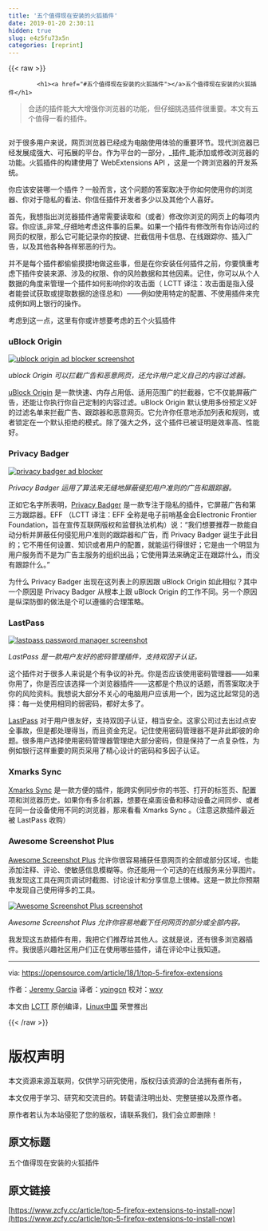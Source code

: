 ```yaml
---
title: '五个值得现在安装的火狐插件' 
date: 2019-01-20 2:30:11
hidden: true
slug: e4z5fu73x5n
categories: [reprint]
---
```


{{< raw >}}

            <h1><a href="#五个值得现在安装的火狐插件"></a>五个值得现在安装的火狐插件</h1>
<blockquote>
<p>合适的插件能大大增强你浏览器的功能，但仔细挑选插件很重要。本文有五个值得一看的插件。</p>
</blockquote>
<p><a href="https://camo.githubusercontent.com/44185d98ecb0fa570fde9835d739be86a353203d/68747470733a2f2f6f70656e736f757263652e636f6d2f73697465732f64656661756c742f66696c65732f7374796c65732f696d6167652d66756c6c2d73697a652f7075626c69632f6c6561642d696d616765732f66697265666f785f626c75655f6c6561642e6a7067"><img src="http://p0.qhimg.com/t014886dc3e78659100.jpg" alt=""></a></p>
<p>对于很多用户来说，网页浏览器已经成为电脑使用体验的重要环节。现代浏览器已经发展成强大、可拓展的平台。作为平台的一部分，_插件_能添加或修改浏览器的功能。火狐插件的构建使用了 WebExtensions API ，这是一个跨浏览器的开发系统。</p>
<p>你应该安装哪一个插件？一般而言，这个问题的答案取决于你如何使用你的浏览器、你对于隐私的看法、你信任插件开发者多少以及其他个人喜好。</p>
<p>首先，我想指出浏览器插件通常需要读取和（或者）修改你浏览的网页上的每项内容。你应该_非常_仔细地考虑这件事的后果。如果一个插件有修改所有你访问过的网页的权限，那么它可能记录你的按键、拦截信用卡信息、在线跟踪你、插入广告，以及其他各种各样邪恶的行为。</p>
<p>并不是每个插件都偷偷摸摸地做这些事，但是在你安装任何插件之前，你要慎重考虑下插件安装来源、涉及的权限、你的风险数据和其他因素。记住，你可以从个人数据的角度来管理一个插件如何影响你的攻击面（ LCTT 译注：攻击面是指入侵者能尝试获取或提取数据的途径总和）——例如使用特定的配置、不使用插件来完成例如网上银行的操作。</p>
<p>考虑到这一点，这里有你或许想要考虑的五个火狐插件</p>
<h3><a href="#ublock-origin"></a>uBlock Origin</h3>
<p><a href="https://camo.githubusercontent.com/9907e89d65e984e16f48d03a5790ff60d680968a/68747470733a2f2f6f70656e736f757263652e636f6d2f73697465732f64656661756c742f66696c65732f75626c6f636b2e706e67"><img src="http://p0.qhimg.com/t0174d5c8469d89d144.png" alt="ublock origin ad blocker screenshot"></a></p>
<p><em>ublock Origin 可以拦截广告和恶意网页，还允许用户定义自己的内容过滤器。</em></p>
<p><a href="https://addons.mozilla.org/en-US/firefox/addon/ublock-origin/">uBlock Origin</a> 是一款快速、内存占用低、适用范围广的拦截器，它不仅能屏蔽广告，还能让你执行你自己定制的内容过滤。uBlock Origin 默认使用多份预定义好的过滤名单来拦截广告、跟踪器和恶意网页。它允许你任意地添加列表和规则，或者锁定在一个默认拒绝的模式。除了强大之外，这个插件已被证明是效率高、性能好。</p>
<h3><a href="#privacy-badger"></a>Privacy Badger</h3>
<p><a href="https://camo.githubusercontent.com/e6cb8a159d01e8f26f499d8b1f08ba2bef456ef8/68747470733a2f2f6f70656e736f757263652e636f6d2f73697465732f64656661756c742f66696c65732f696d616765732f6c6966652d75706c6f6164732f707269766163795f6261646765725f312e302e312e706e67"><img src="http://p0.qhimg.com/t01f439654b5ee3dee4.png" alt="privacy badger ad blocker"></a></p>
<p><em>Privacy Badger 运用了算法来无缝地屏蔽侵犯用户准则的广告和跟踪器。</em></p>
<p>正如它名字所表明，<a href="https://www.eff.org/privacybadger">Privacy Badger</a> 是一款专注于隐私的插件，它屏蔽广告和第三方跟踪器。EFF （LCTT 译注：EFF 全称是电子前哨基金会Electronic Frontier Foundation，旨在宣传互联网版权和监督执法机构）说：“我们想要推荐一款能自动分析并屏蔽任何侵犯用户准则的跟踪器和广告，而 Privacy Badger 诞生于此目的；它不用任何设置、知识或者用户的配置，就能运行得很好；它是由一个明显为用户服务而不是为广告主服务的组织出品；它使用算法来确定正在跟踪什么，而没有跟踪什么。”</p>
<p>为什么 Privacy Badger 出现在这列表上的原因跟 uBlock Origin 如此相似？其中一个原因是 Privacy Badger 从根本上跟 uBlock Origin 的工作不同。另一个原因是纵深防御的做法是个可以遵循的合理策略。</p>
<h3><a href="#lastpass"></a>LastPass</h3>
<p><a href="https://camo.githubusercontent.com/11b0157580e7d63904a6b00d36976ce22e645f51/68747470733a2f2f6f70656e736f757263652e636f6d2f73697465732f64656661756c742f66696c65732f696d616765732f6c6966652d75706c6f6164732f6c61737470617373342e6a7067"><img src="http://p0.qhimg.com/t01d6a8cd8dcac5d467.jpg" alt="lastpass password manager screenshot"></a></p>
<p><em>LastPass 是一款用户友好的密码管理插件，支持双因子认证。</em></p>
<p>这个插件对于很多人来说是个有争议的补充。你是否应该使用密码管理器——如果你用了，你是否应该选择一个浏览器插件——这都是个热议的话题，而答案取决于你的风险资料。我想说大部分不关心的电脑用户应该用一个，因为这比起常见的选择：每一处使用相同的弱密码，都好太多了。</p>
<p><a href="https://addons.mozilla.org/en-US/firefox/addon/lastpass-password-manager/">LastPass</a> 对于用户很友好，支持双因子认证，相当安全。这家公司过去出过点安全事故，但是都处理得当，而且资金充足。记住使用密码管理器不是非此即彼的命题。很多用户选择使用密码管理器管理绝大部分密码，但是保持了一点复杂性，为例如银行这样重要的网页采用了精心设计的密码和多因子认证。</p>
<h3><a href="#xmarks-sync"></a>Xmarks Sync</h3>
<p><a href="https://addons.mozilla.org/en-US/firefox/addon/xmarks-sync/">Xmarks Sync</a> 是一款方便的插件，能跨实例同步你的书签、打开的标签页、配置项和浏览器历史。如果你有多台机器，想要在桌面设备和移动设备之间同步、或者在同一台设备使用不同的浏览器，那来看看 Xmarks Sync 。（注意这款插件最近被 LastPass 收购）</p>
<h3><a href="#awesome-screenshot-plus"></a>Awesome Screenshot Plus</h3>
<p><a href="https://addons.mozilla.org/en-US/firefox/addon/screenshot-capture-annotate/">Awesome Screenshot Plus</a> 允许你很容易捕获任意网页的全部或部分区域，也能添加注释、评论、使敏感信息模糊等。你还能用一个可选的在线服务来分享图片。我发现这工具在网页调试时截图、讨论设计和分享信息上很棒。这是一款比你预期中发现自己使用得多的工具。</p>
<p><a href="https://camo.githubusercontent.com/ccde997cec9153582c7814522163fde078e8dc09/68747470733a2f2f6f70656e736f757263652e636f6d2f73697465732f64656661756c742f66696c65732f73637265656e73686f745f66726f6d5f323031382d30312d30345f31372d31312d33322e706e67"><img src="http://p0.qhimg.com/t01b70f80ff63dabefb.png" alt="Awesome Screenshot Plus screenshot"></a></p>
<p><em>Awesome Screenshot Plus 允许你容易地截下任何网页的部分或全部内容。</em></p>
<p>我发现这五款插件有用，我把它们推荐给其他人。这就是说，还有很多浏览器插件。我很感兴趣社区用户们正在使用哪些插件，请在评论中让我知道。</p>
<hr>
<p>via: <a href="https://opensource.com/article/18/1/top-5-firefox-extensions">https://opensource.com/article/18/1/top-5-firefox-extensions</a></p>
<p>作者：<a href="https://opensource.com/users/jeremy-garcia">Jeremy Garcia</a> 译者：<a href="https://github.com/ypingcn">ypingcn</a> 校对：<a href="https://github.com/wxy">wxy</a></p>
<p>本文由 <a href="https://github.com/LCTT/TranslateProject">LCTT</a> 原创编译，<a href="https://linux.cn/">Linux中国</a> 荣誉推出</p>

          
{{< /raw >}}

# 版权声明
本文资源来源互联网，仅供学习研究使用，版权归该资源的合法拥有者所有，

本文仅用于学习、研究和交流目的。转载请注明出处、完整链接以及原作者。

原作者若认为本站侵犯了您的版权，请联系我们，我们会立即删除！

## 原文标题
五个值得现在安装的火狐插件

## 原文链接
[https://www.zcfy.cc/article/top-5-firefox-extensions-to-install-now](https://www.zcfy.cc/article/top-5-firefox-extensions-to-install-now)

